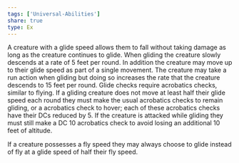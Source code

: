 ```yaml
---
tags: ['Universal-Abilities']
share: true
type: Ex
---
```

A creature with a glide speed allows them to fall without taking damage as long as the creature continues to glide. When gliding the creature slowly descends at a rate of 5 feet per round. In addition the creature may move up to their glide speed as part of a single movement. The creature may take a run action when gliding but doing so increases the rate that the creature descends to 15 feet per round. Glide checks require acrobatics checks, similar to flying. If a gliding creature does not move at least half their glide speed each round they must make the usual acrobatics checks to remain gliding, or a acrobatics check to hover; each of these acrobatics checks have their DCs reduced by 5. If the creature is attacked while gliding they must still make a DC 10 acrobatics check to avoid losing an additional 10 feet of altitude.

If a creature possesses a fly speed they may always choose to glide instead of fly at a glide speed of half their fly speed.